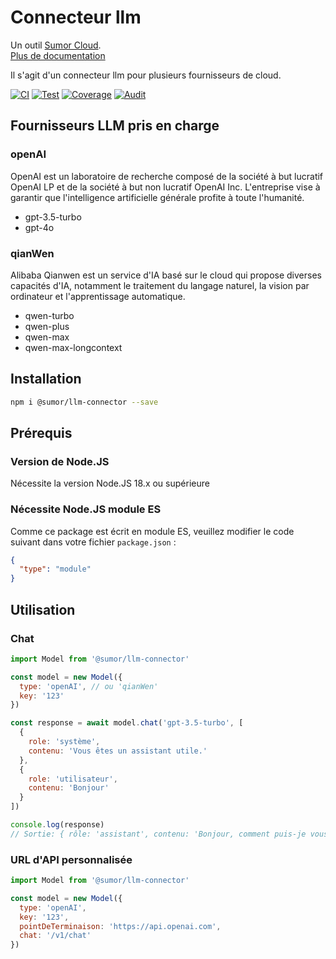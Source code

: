 # Connecteur llm

Un outil [Sumor Cloud](https://sumor.cloud).  
[Plus de documentation](https://sumor.cloud/llm-connector)

Il s'agit d'un connecteur llm pour plusieurs fournisseurs de cloud.

[![CI](https://github.com/sumor-cloud/llm-connector/actions/workflows/ci.yml/badge.svg)](https://github.com/sumor-cloud/llm-connector/actions/workflows/ci.yml)
[![Test](https://github.com/sumor-cloud/llm-connector/actions/workflows/ut.yml/badge.svg)](https://github.com/sumor-cloud/llm-connector/actions/workflows/ut.yml)
[![Coverage](https://github.com/sumor-cloud/llm-connector/actions/workflows/coverage.yml/badge.svg)](https://github.com/sumor-cloud/llm-connector/actions/workflows/coverage.yml)
[![Audit](https://github.com/sumor-cloud/llm-connector/actions/workflows/audit.yml/badge.svg)](https://github.com/sumor-cloud/llm-connector/actions/workflows/audit.yml)

## Fournisseurs LLM pris en charge

### openAI

OpenAI est un laboratoire de recherche composé de la société à but lucratif OpenAI LP et de la société à but non lucratif OpenAI Inc. L'entreprise vise à garantir que l'intelligence artificielle générale profite à toute l'humanité.

- gpt-3.5-turbo
- gpt-4o

### qianWen

Alibaba Qianwen est un service d'IA basé sur le cloud qui propose diverses capacités d'IA, notamment le traitement du langage naturel, la vision par ordinateur et l'apprentissage automatique.

- qwen-turbo
- qwen-plus
- qwen-max
- qwen-max-longcontext

## Installation

```bash
npm i @sumor/llm-connector --save
```

## Prérequis

### Version de Node.JS

Nécessite la version Node.JS 18.x ou supérieure

### Nécessite Node.JS module ES

Comme ce package est écrit en module ES, veuillez modifier le code suivant dans votre fichier `package.json` :

```json
{
  "type": "module"
}
```

## Utilisation

### Chat

```javascript
import Model from '@sumor/llm-connector'

const model = new Model({
  type: 'openAI', // ou 'qianWen'
  key: '123'
})

const response = await model.chat('gpt-3.5-turbo', [
  {
    role: 'système',
    contenu: 'Vous êtes un assistant utile.'
  },
  {
    role: 'utilisateur',
    contenu: 'Bonjour'
  }
])

console.log(response)
// Sortie: { rôle: 'assistant', contenu: 'Bonjour, comment puis-je vous aider aujourd'hui ?' }
```

### URL d'API personnalisée

```javascript
import Model from '@sumor/llm-connector'

const model = new Model({
  type: 'openAI',
  key: '123',
  pointDeTerminaison: 'https://api.openai.com',
  chat: '/v1/chat'
})
```
